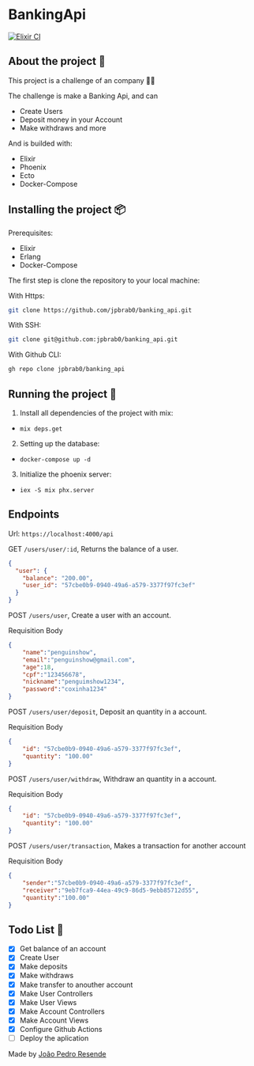 # BankingApi

[![Elixir CI](https://github.com/jpbrab0/banking_api/actions/workflows/elixir.yml/badge.svg)](https://github.com/jpbrab0/banking_api/actions/workflows/elixir.yml)
## About the project 📜

This project is a challenge of an company 👀💚

The challenge is make a Banking Api, and can 
* Create Users
* Deposit money in your Account
* Make withdraws and more

And is builded with:
* Elixir
* Phoenix
* Ecto
* Docker-Compose

## Installing the project 📦

Prerequisites:
* Elixir
* Erlang
* Docker-Compose

The first step is clone the repository to your local machine:

With Https:

```bash
git clone https://github.com/jpbrab0/banking_api.git
```

With SSH:

```bash
git clone git@github.com:jpbrab0/banking_api.git
```

With Github CLI:

```bash
gh repo clone jpbrab0/banking_api
```

## Running the project 🏃

1. Install all dependencies of the project with mix:
  * ``mix deps.get``

2. Setting up the database:
  * ``docker-compose up -d``

3. Initialize the phoenix server:
  * ``iex -S mix phx.server``

## Endpoints

Url: ``https://localhost:4000/api``

GET ``/users/user/:id``, Returns the balance of a user.

```json
{
  "user": {
    "balance": "200.00",
    "user_id": "57cbe0b9-0940-49a6-a579-3377f97fc3ef"
  }
}
```

POST ``/users/user``, Create a user with an account.

Requisition Body
```json
{
	"name":"penguinshow",
	"email":"penguinshow@gmail.com",
	"age":18,
	"cpf":"123456678",
	"nickname":"penguimshow1234",
	"password":"coxinha1234"
}
```

POST ``/users/user/deposit``, Deposit an quantity in a account.

Requisition Body
```json
{
	"id": "57cbe0b9-0940-49a6-a579-3377f97fc3ef",
	"quantity": "100.00"
}
```

POST ``/users/user/withdraw``, Withdraw an quantity in a account.

Requisition Body
```json
{
	"id": "57cbe0b9-0940-49a6-a579-3377f97fc3ef",
	"quantity": "100.00"
}
```

POST ``/users/user/transaction``, Makes a transaction for another account

Requisition Body
```json
{
	"sender":"57cbe0b9-0940-49a6-a579-3377f97fc3ef",
	"receiver":"9eb7fca9-44ea-49c9-86d5-9ebb85712d55",
	"quantity":"100.00"
}
```

## Todo List 📝

- [x] Get balance of an account
- [x] Create User
- [x] Make deposits
- [x] Make withdraws
- [x] Make transfer to anouther account
- [x] Make User Controllers
- [x] Make User Views
- [x] Make Account Controllers
- [x] Make Account Views
- [x] Configure Github Actions
- [ ] Deploy the aplication

Made by [João Pedro Resende](https://jpres.dev)
